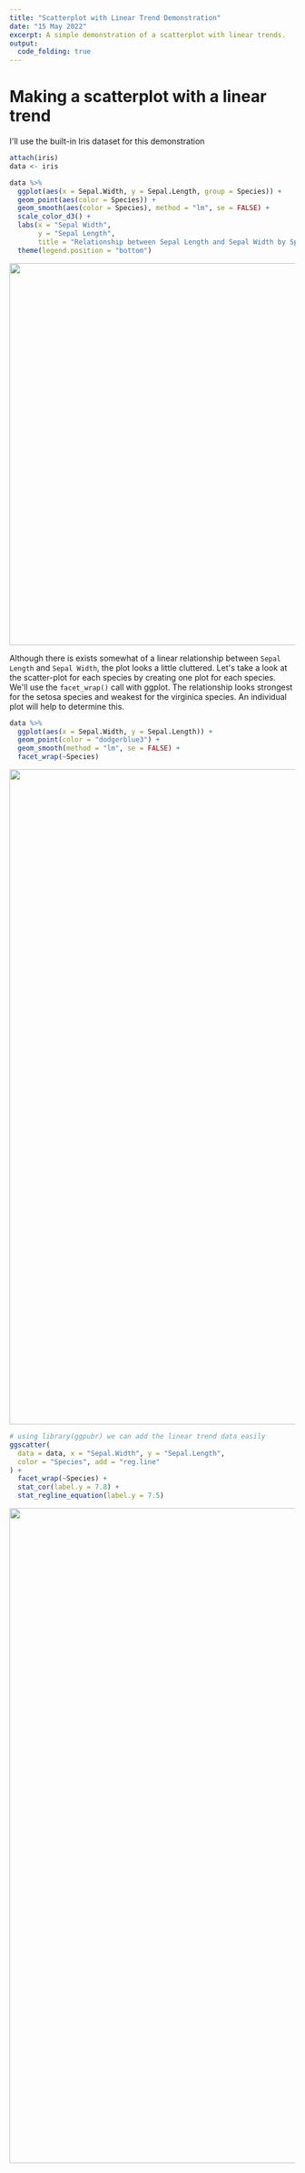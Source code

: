 ```yaml
---
title: "Scatterplot with Linear Trend Demonstration"
date: "15 May 2022"
excerpt: A simple demonstration of a scatterplot with linear trends.
output:
  code_folding: true
---
```




# Making a scatterplot with a linear trend
I'll use the built-in Iris dataset for this demonstration


```r
attach(iris)
data <- iris

data %>%
  ggplot(aes(x = Sepal.Width, y = Sepal.Length, group = Species)) +
  geom_point(aes(color = Species)) +
  geom_smooth(aes(color = Species), method = "lm", se = FALSE) +
  scale_color_d3() +
  labs(x = "Sepal Width",
       y = "Sepal Length",
       title = "Relationship between Sepal Length and Sepal Width by Species") +
  theme(legend.position = "bottom")
```

<img src="{{< blogdown/postref >}}index_files/figure-html/featured-1.png" width="672" />

Although there is exists somewhat of a linear relationship between `Sepal Length` and `Sepal Width`, the plot looks a little cluttered. Let's take a look at the scatter-plot for each species by creating one plot for each species. We'll use the `facet_wrap()` call with ggplot. The relationship looks strongest for the setosa species and weakest for the virginica species. An individual plot will help to determine this.


```r
data %>%
  ggplot(aes(x = Sepal.Width, y = Sepal.Length)) +
  geom_point(color = "dodgerblue3") +
  geom_smooth(method = "lm", se = FALSE) +
  facet_wrap(~Species)
```

<img src="{{< blogdown/postref >}}index_files/figure-html/unnamed-chunk-1-1.png" width="1152" />


```r
# using library(ggpubr) we can add the linear trend data easily
ggscatter(
  data = data, x = "Sepal.Width", y = "Sepal.Length",
  color = "Species", add = "reg.line"
) +
  facet_wrap(~Species) +
  stat_cor(label.y = 7.8) +
  stat_regline_equation(label.y = 7.5)
```

<img src="{{< blogdown/postref >}}index_files/figure-html/unnamed-chunk-2-1.png" width="1152" />


